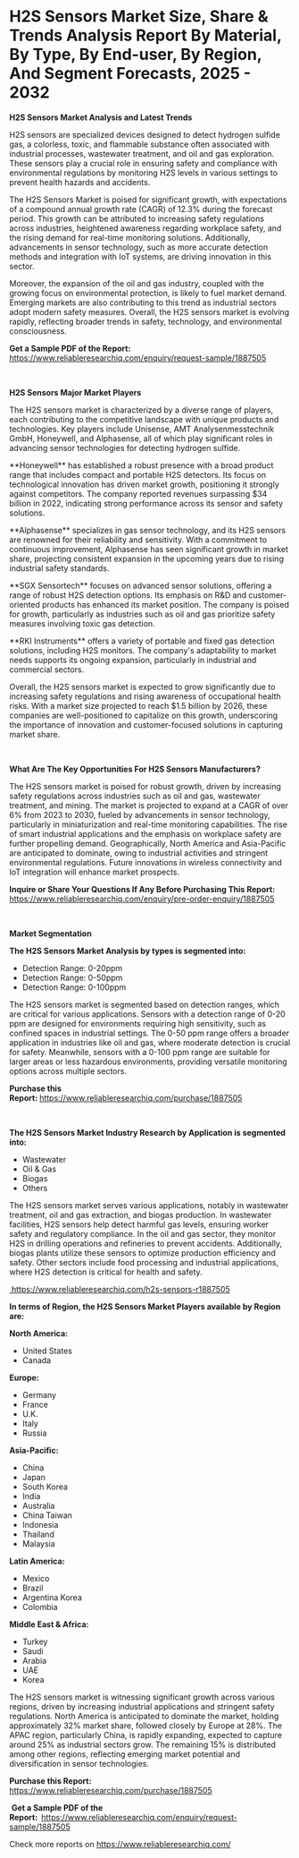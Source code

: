 <p><h1>H2S Sensors Market Size, Share & Trends Analysis Report By Material, By Type, By End-user, By Region, And Segment Forecasts, 2025 - 2032</h1></p><p><strong>H2S Sensors Market Analysis and Latest Trends</strong></p>
<p><p>H2S sensors are specialized devices designed to detect hydrogen sulfide gas, a colorless, toxic, and flammable substance often associated with industrial processes, wastewater treatment, and oil and gas exploration. These sensors play a crucial role in ensuring safety and compliance with environmental regulations by monitoring H2S levels in various settings to prevent health hazards and accidents.</p><p>The H2S Sensors Market is poised for significant growth, with expectations of a compound annual growth rate (CAGR) of 12.3% during the forecast period. This growth can be attributed to increasing safety regulations across industries, heightened awareness regarding workplace safety, and the rising demand for real-time monitoring solutions. Additionally, advancements in sensor technology, such as more accurate detection methods and integration with IoT systems, are driving innovation in this sector.</p><p>Moreover, the expansion of the oil and gas industry, coupled with the growing focus on environmental protection, is likely to fuel market demand. Emerging markets are also contributing to this trend as industrial sectors adopt modern safety measures. Overall, the H2S sensors market is evolving rapidly, reflecting broader trends in safety, technology, and environmental consciousness.</p></p>
<p><strong>Get a Sample PDF of the Report:&nbsp;</strong> <a href="https://www.reliableresearchiq.com/enquiry/request-sample/1887505?utm_campaign=2450&utm_medium=2&utm_source=Github&utm_content=ia&utm_term=11022025&utm_id=h2s-sensors">https://www.reliableresearchiq.com/enquiry/request-sample/1887505</a></p>
<p>&nbsp;</p>
<p><strong>H2S Sensors Major Market Players</strong></p>
<p><p>The H2S sensors market is characterized by a diverse range of players, each contributing to the competitive landscape with unique products and technologies. Key players include Unisense, AMT Analysenmesstechnik GmbH, Honeywell, and Alphasense, all of which play significant roles in advancing sensor technologies for detecting hydrogen sulfide.</p><p>**Honeywell** has established a robust presence with a broad product range that includes compact and portable H2S detectors. Its focus on technological innovation has driven market growth, positioning it strongly against competitors. The company reported revenues surpassing $34 billion in 2022, indicating strong performance across its sensor and safety solutions.</p><p>**Alphasense** specializes in gas sensor technology, and its H2S sensors are renowned for their reliability and sensitivity. With a commitment to continuous improvement, Alphasense has seen significant growth in market share, projecting consistent expansion in the upcoming years due to rising industrial safety standards.</p><p>**SGX Sensortech** focuses on advanced sensor solutions, offering a range of robust H2S detection options. Its emphasis on R&D and customer-oriented products has enhanced its market position. The company is poised for growth, particularly as industries such as oil and gas prioritize safety measures involving toxic gas detection.</p><p>**RKI Instruments** offers a variety of portable and fixed gas detection solutions, including H2S monitors. The company's adaptability to market needs supports its ongoing expansion, particularly in industrial and commercial sectors.</p><p>Overall, the H2S sensors market is expected to grow significantly due to increasing safety regulations and rising awareness of occupational health risks. With a market size projected to reach $1.5 billion by 2026, these companies are well-positioned to capitalize on this growth, underscoring the importance of innovation and customer-focused solutions in capturing market share.</p></p>
<p>&nbsp;</p>
<p><strong>What Are The Key Opportunities For H2S Sensors Manufacturers?</strong></p>
<p><p>The H2S sensors market is poised for robust growth, driven by increasing safety regulations across industries such as oil and gas, wastewater treatment, and mining. The market is projected to expand at a CAGR of over 6% from 2023 to 2030, fueled by advancements in sensor technology, particularly in miniaturization and real-time monitoring capabilities. The rise of smart industrial applications and the emphasis on workplace safety are further propelling demand. Geographically, North America and Asia-Pacific are anticipated to dominate, owing to industrial activities and stringent environmental regulations. Future innovations in wireless connectivity and IoT integration will enhance market prospects.</p></p>
<p><strong>Inquire or Share Your Questions If Any Before Purchasing This Report:</strong> <a href="https://www.reliableresearchiq.com/enquiry/pre-order-enquiry/1887505?utm_campaign=2450&utm_medium=2&utm_source=Github&utm_content=ia&utm_term=11022025&utm_id=h2s-sensors">https://www.reliableresearchiq.com/enquiry/pre-order-enquiry/1887505</a></p>
<p>&nbsp;</p>
<p><strong>Market Segmentation</strong></p>
<p><strong>The H2S Sensors Market Analysis by types is segmented into:</strong></p>
<p><ul><li>Detection Range: 0-20ppm</li><li>Detection Range: 0-50ppm</li><li>Detection Range: 0-100ppm</li></ul></p>
<p><p>The H2S sensors market is segmented based on detection ranges, which are critical for various applications. Sensors with a detection range of 0-20 ppm are designed for environments requiring high sensitivity, such as confined spaces in industrial settings. The 0-50 ppm range offers a broader application in industries like oil and gas, where moderate detection is crucial for safety. Meanwhile, sensors with a 0-100 ppm range are suitable for larger areas or less hazardous environments, providing versatile monitoring options across multiple sectors.</p></p>
<p><strong>Purchase this Report:&nbsp;</strong><a href="https://www.reliableresearchiq.com/purchase/1887505?utm_campaign=2450&utm_medium=2&utm_source=Github&utm_content=ia&utm_term=11022025&utm_id=h2s-sensors">https://www.reliableresearchiq.com/purchase/1887505</a></p>
<p>&nbsp;</p>
<p><strong>The H2S Sensors Market Industry Research by Application is segmented into:</strong></p>
<p><ul><li>Wastewater</li><li>Oil & Gas</li><li>Biogas</li><li>Others</li></ul></p>
<p><p>The H2S sensors market serves various applications, notably in wastewater treatment, oil and gas extraction, and biogas production. In wastewater facilities, H2S sensors help detect harmful gas levels, ensuring worker safety and regulatory compliance. In the oil and gas sector, they monitor H2S in drilling operations and refineries to prevent accidents. Additionally, biogas plants utilize these sensors to optimize production efficiency and safety. Other sectors include food processing and industrial applications, where H2S detection is critical for health and safety.</p></p>
<p><a href="https://www.reliableresearchiq.com/h2s-sensors-r1887505?utm_campaign=2450&utm_medium=2&utm_source=Github&utm_content=ia&utm_term=11022025&utm_id=h2s-sensors">&nbsp;https://www.reliableresearchiq.com/h2s-sensors-r1887505</a></p>
<p><strong>In terms of Region, the H2S Sensors Market Players available by Region are:</strong></p>
<p>
    <p> <strong> North America: </strong>
        <ul>
            <li>United States</li>
            <li>Canada</li>
        </ul>
        </p> 
    <p> <strong> Europe: </strong>
        <ul>
            <li>Germany</li>
            <li>France</li>
            <li>U.K.</li>
            <li>Italy</li>
            <li>Russia</li>
        </ul>
        </p> 
    <p> <strong> Asia-Pacific: </strong>
        <ul>
            <li>China</li>
            <li>Japan</li>
            <li>South Korea</li>
            <li>India</li>
            <li>Australia</li>
            <li>China Taiwan</li>
            <li>Indonesia</li>
            <li>Thailand</li>
            <li>Malaysia</li>
        </ul>
        </p> 
    <p> <strong> Latin America: </strong>
        <ul>
            <li>Mexico</li>
            <li>Brazil</li>
            <li>Argentina Korea</li>
            <li>Colombia</li>
        </ul>
        </p> 
    <p> <strong> Middle East & Africa: </strong>
        <ul>
            <li>Turkey</li>
            <li>Saudi</li>
            <li>Arabia</li>
            <li>UAE</li>
            <li>Korea</li>
        </ul>
    </p>
    </p>
<p><p>The H2S sensors market is witnessing significant growth across various regions, driven by increasing industrial applications and stringent safety regulations. North America is anticipated to dominate the market, holding approximately 32% market share, followed closely by Europe at 28%. The APAC region, particularly China, is rapidly expanding, expected to capture around 25% as industrial sectors grow. The remaining 15% is distributed among other regions, reflecting emerging market potential and diversification in sensor technologies.</p></p>
<p><strong>Purchase this Report: </strong><a href="https://www.reliableresearchiq.com/purchase/1887505?utm_campaign=2450&utm_medium=2&utm_source=Github&utm_content=ia&utm_term=11022025&utm_id=h2s-sensors">https://www.reliableresearchiq.com/purchase/1887505</a></p>
<p>&nbsp;<strong>Get a Sample PDF of the Report:&nbsp;&nbsp;</strong><a href="https://www.reliableresearchiq.com/enquiry/request-sample/1887505?utm_campaign=2450&utm_medium=2&utm_source=Github&utm_content=ia&utm_term=11022025&utm_id=h2s-sensors">https://www.reliableresearchiq.com/enquiry/request-sample/1887505</a></p>
<p><strong></strong></p>
<p>Check more reports on <a href="https://www.reliableresearchiq.com/?utm_campaign=2450&utm_medium=2&utm_source=Github&utm_content=ia&utm_term=11022025&utm_id=h2s-sensors">https://www.reliableresearchiq.com/</a></p>